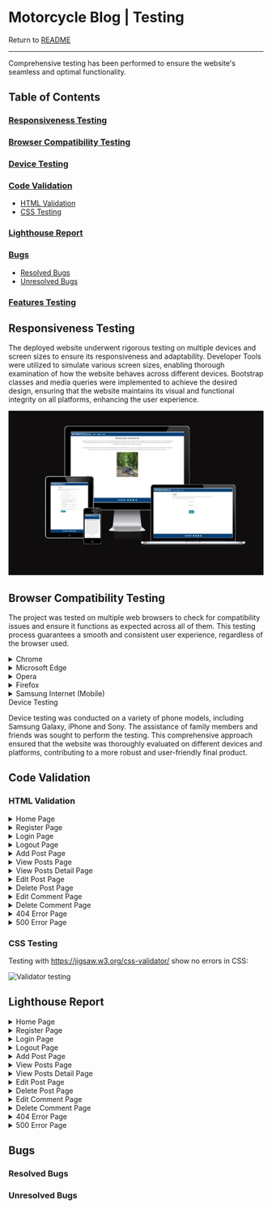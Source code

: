 # Motorcycle Blog | Testing

Return to [README](README.md)
- - -
Comprehensive testing has been performed to ensure the website's seamless and optimal functionality.

## Table of Contents
### [Responsiveness Testing](#responsiveness-testing-1)
### [Browser Compatibility Testing](#browser-compatibility-testing-1)
### [Device Testing](#device-testing-1)
### [Code Validation](#code-validation-1)
* [HTML Validation](#html-validation)
* [CSS Testing](#css-testing)
### [Lighthouse Report](#lighthouse-report-1)
### [Bugs](#bugs-1)
* [Resolved Bugs](#resolved-bugs)
* [Unresolved Bugs](#unresolved-bug)
### [Features Testing](#features-testing-1)

## Responsiveness Testing

The deployed website underwent rigorous testing on multiple devices and screen sizes to ensure its responsiveness and adaptability. Developer Tools were utilized to simulate various screen sizes, enabling thorough examination of how the website behaves across different devices. Bootstrap classes and media queries were implemented to achieve the desired design, ensuring that the website maintains its visual and functional integrity on all platforms, enhancing the user experience.

![Am I Responsive](media/images/responsive.jpg)

## Browser Compatibility Testing

The project was tested on multiple web browsers to check for compatibility issues and ensure it functions as expected across all of them. This testing process guarantees a smooth and consistent user experience, regardless of the browser used.

<details>
<summary> Chrome
</summary>

![Chrome](media/images/testing/browser/chrome.jpg)
</details>

<details>
<summary> Microsoft Edge
</summary>

![Microsoft Edge](media/images/testing/browser/microsoftedge.jpg)
</details>

<details>
<summary> Opera
</summary>

![Opera](media/images/testing/browser/opera.jpg)
</details>

<details>
<summary> Firefox
</summary>

![Firefox](media/images/testing/browser/firefox.jpg)
</details>

<details>
<summary> Samsung Internet (Mobile)
</summary>

![Samsung Internet Mobile](media/images/testing/browser/mobile.jpg)
</details

## Device Testing

Device testing was conducted on a variety of phone models, including Samsung Galaxy, iPhone and Sony. The assistance of family members and friends was sought to perform the testing. This comprehensive approach ensured that the website was thoroughly evaluated on different devices and platforms, contributing to a more robust and user-friendly final product.

## Code Validation

### HTML Validation

<details>
<summary> Home Page
</summary>

![Home Page](media/images/testing/code-validation/w3homeIndex.jpg)
</details>

<details>
<summary> Register Page
</summary>

![Register Page]()
</details>

<details>
<summary> Login Page
</summary>

![Login Page](media/images/testing/code-validation/w3login.jpg)
</details>

<details>
<summary> Logout Page
</summary>

![Logout Page](media/images/testing/code-validation/w3logout.jpg)
</details>

<details>
<summary> Add Post Page
</summary>

![Add Post Page](media/images/testing/code-validation/w3add_post.jpg)
</details>

<details>
<summary> View Posts Page
</summary>

![View Posts Page](media/images/testing/code-validation/w3post_list.jpg)
</details>

<details>
<summary> View Posts Detail Page
</summary>

![View Posts Detail Page](media/images/testing/code-validation/w3post_detail.jpg)
</details>

<details>
<summary> Edit Post Page
</summary>

![Edit Post Page](media/images/testing/code-validation/w3edit_post.jpg)
</details>

<details>
<summary> Delete Post Page
</summary>

![Delete Post Page](media/images/testing/code-validation/w3delete_post.jpg)
</details>

<details>
<summary> Edit Comment Page
</summary>

![Edit Comment Page](media/images/testing/code-validation/w3edit_comment.jpg)
</details>

<details>
<summary> Delete Comment Page
</summary>

![Delete Comment Page](media/images/testing/code-validation/w3comment_delete.jpg)
</details>

<details>
<summary> 404 Error Page
</summary>

![404 Error Page](media/images/testing/code-validation/w3404.jpg)
</details>

<details>
<summary> 500 Error Page
</summary>

![500 Error Page]()
</details>

### CSS Testing

Testing with <https://jigsaw.w3.org/css-validator/> show no errors in CSS:

![Validator testing](static/images-readme/css-validator.png)

## Lighthouse Report

<details>
<summary> Home Page
</summary>

![Home Page](media/images/testing/lighthouse/lhhome.jpg)
</details>

<details>
<summary> Register Page
</summary>

![Register Page]()
</details>

<details>
<summary> Login Page
</summary>

![Login Page](media/images/testing/lighthouse/lhlogin.jpg)
</details>

<details>
<summary> Logout Page
</summary>

![Logout Page](media/images/testing/lighthouse/lhlogout.jpg)
</details>

<details>
<summary> Add Post Page
</summary>

![Add Post Page](media/images/testing/lighthouse/lhaddpost.jpg)
</details>

<details>
<summary> View Posts Page
</summary>

![View Posts Page](media/images/testing/lighthouse/lhpostlist.jpg)
</details>

<details>
<summary> View Posts Detail Page
</summary>

![View Posts Detail Page](media/images/testing/lighthouse/lhpostdetail.jpg)
</details>

<details>
<summary> Edit Post Page
</summary>

![Edit Post Page](media/images/testing/lighthouse/lheditpost.jpg)
</details>

<details>
<summary> Delete Post Page
</summary>

![Delete Post Page](media/images/testing/lighthouse/lhdeletepost.jpg)
</details>

<details>
<summary> Edit Comment Page
</summary>

![Edit Comment Page](media/images/testing/lighthouse/lheditcomment.jpg)
</details>

<details>
<summary> Delete Comment Page
</summary>

![Delete Comment Page](media/images/testing/lighthouse/lhdeletecomment.jpg)
</details>

<details>
<summary> 404 Error Page
</summary>

![404 Error Page](media/images/testing/lighthouse/lherror404.jpg)
</details>

<details>
<summary> 500 Error Page
</summary>

![500 Error Page]()
</details>

## Bugs

### Resolved Bugs


### Unresolved Bugs